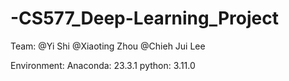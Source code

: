 # -CS577_Deep-Learning_Project
Team:
@Yi Shi 
@Xiaoting Zhou
@Chieh Jui Lee

Environment:
Anaconda: 23.3.1
python: 3.11.0
